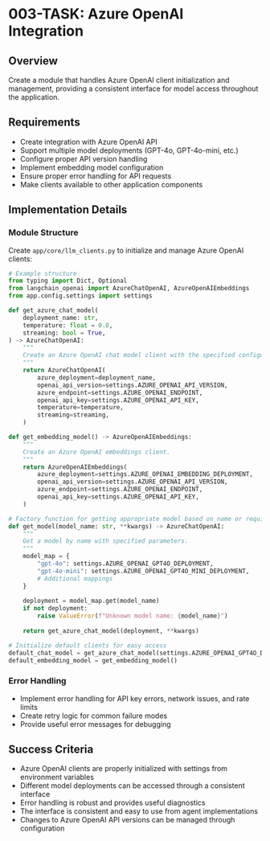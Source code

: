 # 003-TASK: Azure OpenAI Integration

## Overview
Create a module that handles Azure OpenAI client initialization and management, providing a consistent interface for model access throughout the application.

## Requirements
- Create integration with Azure OpenAI API
- Support multiple model deployments (GPT-4o, GPT-4o-mini, etc.)
- Configure proper API version handling
- Implement embedding model configuration
- Ensure proper error handling for API requests
- Make clients available to other application components

## Implementation Details

### Module Structure
Create `app/core/llm_clients.py` to initialize and manage Azure OpenAI clients:

```python
# Example structure
from typing import Dict, Optional
from langchain_openai import AzureChatOpenAI, AzureOpenAIEmbeddings
from app.config.settings import settings

def get_azure_chat_model(
    deployment_name: str,
    temperature: float = 0.0,
    streaming: bool = True,
) -> AzureChatOpenAI:
    """
    Create an Azure OpenAI chat model client with the specified configuration.
    """
    return AzureChatOpenAI(
        azure_deployment=deployment_name,
        openai_api_version=settings.AZURE_OPENAI_API_VERSION,
        azure_endpoint=settings.AZURE_OPENAI_ENDPOINT,
        openai_api_key=settings.AZURE_OPENAI_API_KEY,
        temperature=temperature,
        streaming=streaming,
    )

def get_embedding_model() -> AzureOpenAIEmbeddings:
    """
    Create an Azure OpenAI embeddings client.
    """
    return AzureOpenAIEmbeddings(
        azure_deployment=settings.AZURE_OPENAI_EMBEDDING_DEPLOYMENT,
        openai_api_version=settings.AZURE_OPENAI_API_VERSION,
        azure_endpoint=settings.AZURE_OPENAI_ENDPOINT,
        openai_api_key=settings.AZURE_OPENAI_API_KEY,
    )

# Factory function for getting appropriate model based on name or requirements
def get_model(model_name: str, **kwargs) -> AzureChatOpenAI:
    """
    Get a model by name with specified parameters.
    """
    model_map = {
        "gpt-4o": settings.AZURE_OPENAI_GPT4O_DEPLOYMENT,
        "gpt-4o-mini": settings.AZURE_OPENAI_GPT4O_MINI_DEPLOYMENT,
        # Additional mappings
    }
    
    deployment = model_map.get(model_name)
    if not deployment:
        raise ValueError(f"Unknown model name: {model_name}")
        
    return get_azure_chat_model(deployment, **kwargs)

# Initialize default clients for easy access
default_chat_model = get_azure_chat_model(settings.AZURE_OPENAI_GPT4O_DEPLOYMENT)
default_embedding_model = get_embedding_model()
```

### Error Handling
- Implement error handling for API key errors, network issues, and rate limits
- Create retry logic for common failure modes
- Provide useful error messages for debugging

## Success Criteria
- Azure OpenAI clients are properly initialized with settings from environment variables
- Different model deployments can be accessed through a consistent interface
- Error handling is robust and provides useful diagnostics
- The interface is consistent and easy to use from agent implementations
- Changes to Azure OpenAI API versions can be managed through configuration